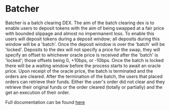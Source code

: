 # Batcher

Batcher is a batch clearing DEX. The aim of the batch clearing dex is to enable users to deposit tokens with the aim of being swapped at a fair price with bounded slippage and almost no impermanent loss. To enable this users will deposit tokens during a deposit window; all deposits during this window will be a 'batch'. Once the deposit window is over the 'batch' will be 'locked'. Deposits to the dex will not specify a price for the swap, they will specify an offset to whichever oracle price is received after the 'batch' is 'locked'; those offsets being 0, +10bps, or -10bps. Once the batch is locked there will be a waiting window before the process starts to await an oracle price. Upon receipt of the oracle price, the batch is terminated and the orders are cleared. After the termination of the batch, the users that placed orders can retrieve their funds. Either the user's order did not clear and they retrieve their original funds or the order cleared (totally or partially) and the get an execution of their order.

Full documentation can be found [here](https://marigold-dev.github.io/batcher/)
